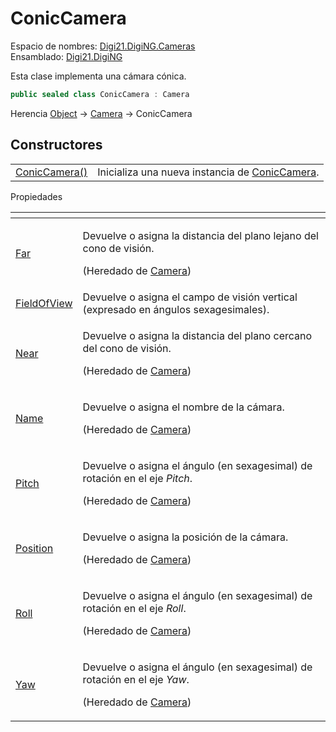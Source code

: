 # ConicCamera

Espacio de nombres: [Digi21.DigiNG.Cameras](/digi3d-net/programacion/.net/referencia/digi21.diging/digi21.diging.cameras/)  
Ensamblado: [Digi21.DigiNG](/digi3d-net/programacion/.net/referencia/digi21.diging.plugin/digi21.diging/)

Esta clase implementa una cámara cónica.

```csharp
public sealed class ConicCamera : Camera
```

Herencia [Object](https://docs.microsoft.com/en-us/dotnet/api/system.object?view=net-5.0) → [Camera](/digi3d-net/programacion/.net/referencia/digi21.diging/digi21.diging.cameras/clases/camera/) →  ConicCamera

## Constructores

|  |  |
| :--- | :--- |
| [ConicCamera\(\)](constructores.md) | Inicializa una nueva instancia de [ConicCamera](/digi3d-net/programacion/.net/referencia/digi21.diging/digi21.diging.cameras/clases/coniccamera/). |

Propiedades

<table>
  <thead>
    <tr>
      <th style="text-align:left"></th>
      <th style="text-align:left"></th>
    </tr>
  </thead>
  <tbody>
    <tr>
      <td style="text-align:left"><a href="../camera/propiedades/far.md">Far</a>
      </td>
      <td style="text-align:left">
        <p>Devuelve o asigna la distancia del plano lejano del cono de visi&#xF3;n.</p>
        <p>(Heredado de <a href="../camera/">Camera</a>)</p>
      </td>
    </tr>
    <tr>
      <td style="text-align:left"><a href="propiedades/fieldofview.md">FieldOfView</a>
      </td>
      <td style="text-align:left">Devuelve o asigna el campo de visi&#xF3;n vertical (expresado en &#xE1;ngulos
        sexagesimales).</td>
    </tr>
    <tr>
      <td style="text-align:left"><a href="../camera/propiedades/near.md">Near</a>
      </td>
      <td style="text-align:left">
        <p>Devuelve o asigna la distancia del plano cercano del cono de visi&#xF3;n.</p>
        <p>(Heredado de <a href="../camera/">Camera</a>)</p>
      </td>
    </tr>
    <tr>
      <td style="text-align:left"><a href="../camera/propiedades/name.md">Name</a>
      </td>
      <td style="text-align:left">
        <p>Devuelve o asigna el nombre de la c&#xE1;mara.</p>
        <p>(Heredado de <a href="../camera/">Camera</a>)</p>
      </td>
    </tr>
    <tr>
      <td style="text-align:left"><a href="../camera/propiedades/pitch.md">Pitch</a>
      </td>
      <td style="text-align:left">
        <p>Devuelve o asigna el &#xE1;ngulo (en sexagesimal) de rotaci&#xF3;n en
          el eje <em>Pitch</em>.</p>
        <p>(Heredado de <a href="../camera/">Camera</a>)</p>
      </td>
    </tr>
    <tr>
      <td style="text-align:left"><a href="../camera/propiedades/position.md">Position</a>
      </td>
      <td style="text-align:left">
        <p>Devuelve o asigna la posici&#xF3;n de la c&#xE1;mara.</p>
        <p>(Heredado de <a href="../camera/">Camera</a>)</p>
      </td>
    </tr>
    <tr>
      <td style="text-align:left"><a href="../camera/propiedades/roll.md">Roll</a>
      </td>
      <td style="text-align:left">
        <p>Devuelve o asigna el &#xE1;ngulo (en sexagesimal) de rotaci&#xF3;n en
          el eje <em>Roll</em>.</p>
        <p>(Heredado de <a href="../camera/">Camera</a>)</p>
      </td>
    </tr>
    <tr>
      <td style="text-align:left"><a href="../camera/propiedades/yaw.md">Yaw</a>
      </td>
      <td style="text-align:left">
        <p>Devuelve o asigna el &#xE1;ngulo (en sexagesimal) de rotaci&#xF3;n en
          el eje <em>Yaw</em>.</p>
        <p>(Heredado de <a href="../camera/">Camera</a>)</p>
      </td>
    </tr>
  </tbody>
</table>


